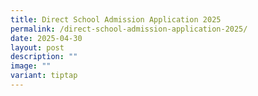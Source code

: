 ```yaml
---
title: Direct School Admission Application 2025
permalink: /direct-school-admission-application-2025/
date: 2025-04-30
layout: post
description: ""
image: ""
variant: tiptap
---
```

